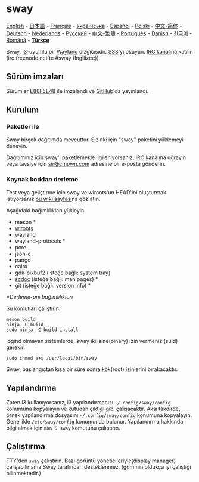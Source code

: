 # sway

[English][en] - [日本語][ja] - [Français][fr] - [Українська][uk] - [Español][es] - [Polski][pl] - [中文-简体][zh-CN] - [Deutsch][de] - [Nederlands][nl] - [Русский][ru] - [中文-繁體][zh-TW] - [Português][pt] - [Danish][dk] - [한국어][ko] - [Română][ro] - **[Türkçe][tr]**

Sway, [i3]-uyumlu bir [Wayland] dizgicisidir. [SSS][FAQ]'yi okuyun. 
[IRC kanalı][IRC channel]na katılın \(irc.freenode.net'te #sway (İngilizce)).

## Sürüm imzaları

Sürümler [E88F5E48] ile imzalandı ve [GitHub][GitHub releases]'da yayınlandı.

## Kurulum

### Paketler ile

Sway birçok dağıtımda mevcuttur. Sizinki için "sway" paketini yüklemeyi deneyin.

Dağıtımınız için sway'i paketlemekle ilgileniyorsanız, IRC kanalına uğrayın veya tavsiye için sir@cmpwn.com adresine bir e-posta gönderin.

### Kaynak koddan derleme

Test veya geliştirme için sway ve wlroots'un HEAD'ini oluşturmak istiyorsanız [bu wiki sayfası][Development setup]na göz atın.

Aşağıdaki bağımlılıkları yükleyin:

* meson \*
* [wlroots]
* wayland
* wayland-protocols \*
* pcre
* json-c
* pango
* cairo
* gdk-pixbuf2 (isteğe bağlı: system tray)
* [scdoc] (isteğe bağlı: man pages) \*
* git (isteğe bağlı: version info) \*

_\*Derleme-anı bağımlılıkları_

Şu komutları çalıştırın:

    meson build
    ninja -C build
    sudo ninja -C build install

logind olmayan sistemlerde, sway ikilisine(binary) izin vermeniz (suid) gerekir:

    sudo chmod a+s /usr/local/bin/sway

Sway, başlangıçtan kısa bir süre sonra kök(root) izinlerini bırakacaktır.

## Yapılandırma

Zaten i3 kullanıyorsanız, i3 yapılandırmanızı `~/.config/sway/config` konumuna kopyalayın ve kutudan çıktığı gibi çalışacaktır. Aksi takdirde, örnek yapılandırma dosyasını `~/.config/sway/config` konumuna kopyalayın. Genellikle `/etc/sway/config` konumunda bulunur.
Yapılandırma hakkında bilgi almak için `man 5 sway` komutunu çalıştırın.

## Çalıştırma

TTY'den `sway` çalıştırın. Bazı  görüntü yöneticileriyle(display manager) çalışabilir ama Sway tarafından desteklenmez. (gdm'nin oldukça iyi çalıştığı bilinmektedir.)

[en]: https://github.com/swaywm/sway#readme
[ja]: https://github.com/swaywm/sway/blob/master/README.ja.md
[fr]: https://github.com/swaywm/sway/blob/master/README.fr.md
[uk]: https://github.com/swaywm/sway/blob/master/README.uk.md
[es]: https://github.com/swaywm/sway/blob/master/README.es.md
[pl]: https://github.com/swaywm/sway/blob/master/README.pl.md
[zh-CN]: https://github.com/swaywm/sway/blob/master/README.zh-CN.md
[de]: https://github.com/swaywm/sway/blob/master/README.de.md
[nl]: https://github.com/swaywm/sway/blob/master/README.nl.md
[ru]: https://github.com/swaywm/sway/blob/master/README.ru.md
[zh-TW]: https://github.com/swaywm/sway/blob/master/README.zh-TW.md
[pt]: https://github.com/swaywm/sway/blob/master/README.pt.md
[dk]: https://github.com/swaywm/sway/blob/master/README.dk.md
[ko]: https://github.com/swaywm/sway/blob/master/README.ko.md
[ro]: https://github.com/swaywm/sway/blob/master/README.ro.md
[tr]: https://github.com/swaywm/sway/blob/master/README.tr.md
[i3]: https://i3wm.org/
[Wayland]: http://wayland.freedesktop.org/
[FAQ]: https://github.com/swaywm/sway/wiki
[IRC channel]: http://webchat.freenode.net/?channels=sway&uio=d4
[E88F5E48]: https://keys.openpgp.org/search?q=34FF9526CFEF0E97A340E2E40FDE7BE0E88F5E48
[GitHub releases]: https://github.com/swaywm/sway/releases
[Development setup]: https://github.com/swaywm/sway/wiki/Development-Setup
[wlroots]: https://github.com/swaywm/wlroots
[scdoc]: https://git.sr.ht/~sircmpwn/scdoc
